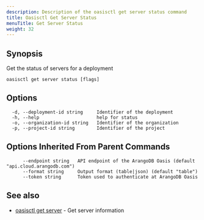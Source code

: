 ```yaml
---
description: Description of the oasisctl get server status command
title: Oasisctl Get Server Status
menuTitle: Get Server Status
weight: 32
---
```

## Synopsis
Get the status of servers for a deployment

```
oasisctl get server status [flags]
```

## Options
```
  -d, --deployment-id string     Identifier of the deployment
  -h, --help                     help for status
  -o, --organization-id string   Identifier of the organization
  -p, --project-id string        Identifier of the project
```

## Options Inherited From Parent Commands
```
      --endpoint string   API endpoint of the ArangoDB Oasis (default "api.cloud.arangodb.com")
      --format string     Output format (table|json) (default "table")
      --token string      Token used to authenticate at ArangoDB Oasis
```

## See also
* [oasisctl get server](get-server.md)	 - Get server information


